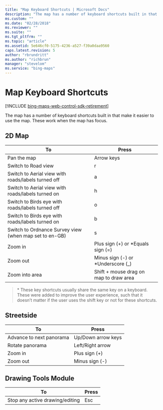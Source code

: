 ```yaml
---
title: "Map Keyboard Shortcuts | Microsoft Docs"
description: "The map has a number of keyboard shortcuts built in that make it easier to use the map. This article provides keyboard shortcuts that work when the map has focus."
ms.custom: ""
ms.date: "02/28/2018"
ms.reviewer: ""
ms.suite: ""
ms.tgt_pltfrm: ""
ms.topic: "article"
ms.assetid: 5e646cf0-5175-4236-a527-f39a0daa9560
caps.latest.revision: 5
author: "rbrundritt"
ms.author: "richbrun"
manager: "stevelom"
ms.service: "bing-maps"
---
```


# Map Keyboard Shortcuts

[!INCLUDE [bing-maps-web-control-sdk-retirement](../../includes/bing-maps-web-control-sdk-retirement.md)]

The map has a number of keyboard shortcuts built in that make it easier to use the map. These work when the map has focus.

## 2D Map

| To                                                     | Press                                  |
|--------------------------------------------------------|----------------------------------------|
| Pan the map                                            | Arrow keys                             |
| Switch to Road view                                    | r                                      |
| Switch to Aerial view with roads/labels turned off     | a                                      |
| Switch to Aerial view with roads/labels turned on      | h                                      |
| Switch to Birds eye with roads/labels turned off       | o                                      |
| Switch to Birds eye with roads/labels turned on        | b                                      |
| Switch to Ordnance Survey view (when map set to en-GB) | s                                      |
| Zoom in                                                | Plus sign (+) or *Equals sign (=)      |
| Zoom out                                               | Minus sign (-) or *Underscore (_)      |
| Zoom into area                                         | Shift + mouse drag on map to draw area |

 > \* These key shortcuts usually share the same key on a keyboard. These were added to improve the user experience, such that it doesn’t matter if the user uses the shift key or not for these shortcuts.

## Streetside

| To                       | Press              |
|--------------------------|--------------------|
| Advance to next panorama | Up/Down arrow keys |
| Rotate panorama          | Left/Right arrow   |
| Zoom in                  | Plus sign (+)      |
| Zoom out                 | Minus sign (-)     |

## Drawing Tools Module

| To                              | Press |
|---------------------------------|-------|
| Stop any active drawing/editing | Esc   |
